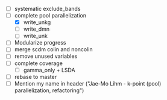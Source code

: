 - [ ] systematic exclude_bands
- [ ] complete pool parallelization
  - [x] write_unkg
  - [ ] write_dmn
  - [ ] write_unk
- [ ] Modularize progress
- [ ] merge scdm colin and noncolin
- [ ] remove unused variables
- [ ] complete coverage
  - [ ] gamma_only + LSDA
- [ ] rebase to master
- [ ] Mention my name in header ("Jae-Mo Lihm - k-point (pool) parallelization, refactoring")